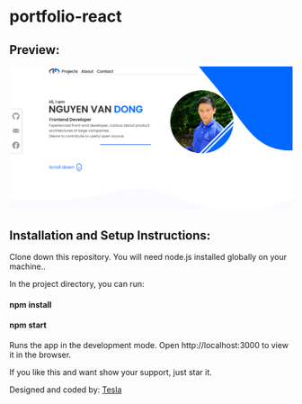 # portfolio-react
## Preview:
![](./public/example.png)
## Installation and Setup Instructions:

Clone down this repository. You will need node.js installed globally on your machine..
 
In the project directory, you can run:

#### npm install

#### npm start

Runs the app in the development mode.
Open http://localhost:3000 to view it in the browser.

If you like this and want show your support, just star it.

Designed and coded by: [Tesla](https://github.com/dongnvsince1999)

